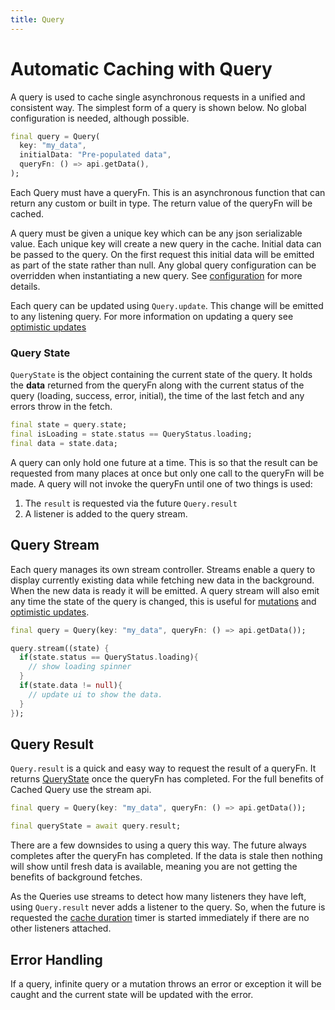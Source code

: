 ```yaml
---
title: Query
---
```


# Automatic Caching with Query

A query is used to cache single asynchronous requests in a unified and consistent way. The simplest form of a query is
shown below. No global configuration is needed, although possible.

```dart
final query = Query(
  key: "my_data", 
  initialData: "Pre-populated data",
  queryFn: () => api.getData(),
);
```

Each Query must have a queryFn. This is an asynchronous function that can return any custom or built in type. The return 
value of the queryFn will be cached. 

A query must be given a unique key which can be any json serializable value. Each unique key will create a new query in
the cache. Initial data can be passed to the query. On the first request this initial data will be emitted as part of the state 
rather than null. Any global query configuration can be overridden when instantiating a new query. See [configuration](/docs/guides/configuration)
for more details.

Each query can be updated using `Query.update`. This change will be emitted to any listening query. For more information
on updating a query see [optimistic updates](/docs/guides/optimistic-updates)

### Query State
`QueryState` is the object containing the current state of the query. It holds the **data** returned from the queryFn
along with the current status of the query (loading, success, error, initial), the time of the last fetch and any errors
throw in the fetch.
```dart
final state = query.state;
final isLoading = state.status == QueryStatus.loading;
final data = state.data;
```

A query can only hold one future at a time. This is so that the result can be requested from many places at once but only
one call to the queryFn will be made. A query will not invoke the queryFn until one of two things is used:

1. The `result` is requested via the future `Query.result`
2. A listener is added to the query stream.

## Query Stream

Each query manages its own stream controller. Streams enable a query to display currently existing data while fetching 
new data in the background. When the new data is ready it will be emitted. A query stream will also emit any time the 
state of the query is changed, this is useful for [mutations](/docs/guides/mutations) and 
[optimistic updates](/docs/guides/optimistic-updates).


```dart
final query = Query(key: "my_data", queryFn: () => api.getData());

query.stream((state) {
  if(state.status == QueryStatus.loading){
    // show loading spinner
  }
  if(state.data != null){
    // update ui to show the data.
  }
});
```

## Query Result

`Query.result` is a quick and easy way to request the result of a queryFn. It returns [QueryState](#query-state) once
the queryFn has completed. For the full benefits of Cached Query use the stream api.


```dart
final query = Query(key: "my_data", queryFn: () => api.getData());

final queryState = await query.result;
```

There are a few downsides to using a query this way. The future always completes after the queryFn has completed. If the 
data is stale then nothing will show until fresh data is available, meaning you are not getting the benefits of 
background fetches. 

As the Queries use streams to detect how many listeners they have left, using `Query.result` never adds a 
listener to the query. So, when the future is requested the [cache duration](/docs/guides/configuration) timer is started
immediately if there are no other listeners attached.

## Error Handling

If a query, infinite query or a mutation throws an error or exception it will be caught and the current state will be
updated with the error. 
